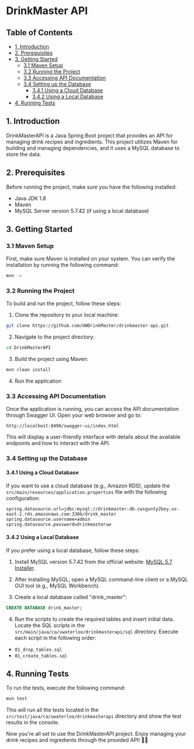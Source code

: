 # DrinkMaster API

## Table of Contents
- [1. Introduction](#1-introduction)
- [2. Prerequisites](#2-prerequisites)
- [3. Getting Started](#3-getting-started)
  - [3.1 Maven Setup](#31-maven-setup)
  - [3.2 Running the Project](#32-running-the-project)
  - [3.3 Accessing API Documentation](#33-accessing-api-documentation)
  - [3.4 Setting up the Database](#34-setting-up-the-database)
    - [3.4.1 Using a Cloud Database](#341-using-a-cloud-database)
    - [3.4.2 Using a Local Database](#342-using-a-local-database)
- [4. Running Tests](#4-running-tests)

## 1. Introduction

DrinkMasterAPI is a Java Spring Boot project that provides an API for managing drink recipes and ingredients. This project utilizes Maven for building and managing dependencies, and it uses a MySQL database to store the data.

## 2. Prerequisites

Before running the project, make sure you have the following installed:

- Java JDK 1.8
- Maven
- MySQL Server version 5.7.42 (if using a local database)

## 3. Getting Started

### 3.1 Maven Setup

First, make sure Maven is installed on your system. You can verify the installation by running the following command:

```bash
mvn -v
```

### 3.2 Running the Project

To build and run the project, follow these steps:

1. Clone the repository to your local machine:

```bash
git clone https://github.com/UWDrinkMaster/drinkmaster-api.git
```

2. Navigate to the project directory:

```bash
cd DrinkMasterAPI
```

3. Build the project using Maven:

```bash
mvn clean install
```

4. Run the application

### 3.3 Accessing API Documentation

Once the application is running, you can access the API documentation through Swagger UI. Open your web browser and go to:

```
http://localhost:8498/swagger-ui/index.html
```

This will display a user-friendly interface with details about the available endpoints and how to interact with the API.

### 3.4 Setting up the Database

#### 3.4.1 Using a Cloud Database

If you want to use a cloud database (e.g., Amazon RDS), update the `src/main/resources/application.properties` file with the following configuration:

```properties
spring.datasource.url=jdbc:mysql://drinkmaster-db.cwsgunty2bey.us-east-2.rds.amazonaws.com:3306/drink_master
spring.datasource.username=admin
spring.datasource.password=drinkmasteruw
```

#### 3.4.2 Using a Local Database

If you prefer using a local database, follow these steps:

1. Install MySQL version 5.7.42 from the official website: [MySQL 5.7 Installer](https://dev.mysql.com/downloads/windows/installer/5.7.html).

2. After installing MySQL, open a MySQL command-line client or a MySQL GUI tool (e.g., MySQL Workbench).

3. Create a local database called "drink_master":

```sql
CREATE DATABASE drink_master;
```

4. Run the scripts to create the required tables and insert initial data. Locate the SQL scripts in the `src/main/java/ca/uwaterloo/drinkmasterapi/sql` directory. Execute each script in the following order:

- `01_drop_tables.sql`
- `01_create_tables.sql`

## 4. Running Tests

To run the tests, execute the following command:

```bash
mvn test
```

This will run all the tests located in the `src/test/java/ca/uwaterloo/drinkmasterapi` directory and show the test results in the console.

Now you're all set to use the DrinkMasterAPI project. Enjoy managing your drink recipes and ingredients through the provided API! 🍹🚀